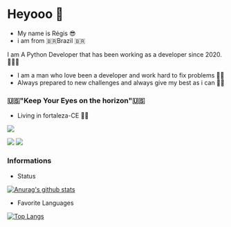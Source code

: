 # Heyooo 👋

- My name is Régis 😎
- i am from 🇧🇷Brazil 🇧🇷


I am A Python Developer that has been working as a developer since 2020.👨🏽‍💻

- I am a man who love been a developer and work hard to fix problems 💪🏻
- Always prepared to new challenges and always give my best as i can  💪🏻

###  🇺🇸"Keep Your Eyes on the horizon"🇺🇸

- Living in fortaleza-CE  ✌🏻

[<img src="https://img.shields.io/badge/linkedin-%230077B5.svg?&style=for-the-badge&logo=linkedin&logoColor=white" />](https://www.linkedin.com/in/r%C3%A9gis-rommel-madeiro-sales-3a2b80196/) 

<img src="https://img.shields.io/badge/python-%233776AB.svg?&style=for-the-badge&logo=python&logoColor=white" /> 
<img src="https://img.shields.io/badge/django-%23092e20.svg?&style=for-the-badge&logo=django&logoColor=white" />

### Informations

- Status

[![Anurag's github stats](https://github-readme-stats.vercel.app/api?username=RegisSalesRA&show_icons=true&theme=dark)](https://github.com/anuraghazra/github-readme-stats) 

- Favorite Languages

[![Top Langs](https://github-readme-stats.vercel.app/api/top-langs/?username=RegisSalesRA&layout=compact)](https://github.com/RegisSalesRA/github-readme-stats)

<!--
**RegisSalesRA/RegisSalesRA** is a ✨ _special_ ✨ repository because its `README.md` (this file) appears on your GitHub profile.

Here are some ideas to get you started:

- 🔭 I’m currently working on ...
- 🌱 I’m currently learning ...
- 👯 I’m looking to collaborate on ...
- 🤔 I’m looking for help with ...
- 💬 Ask me about ...
- 📫 How to reach me: ...
- 😄 Pronouns: ...
- ⚡ Fun fact: ...
-->
